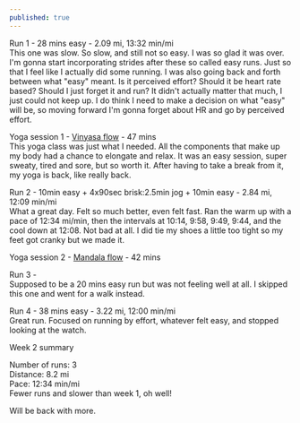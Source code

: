 ```yaml
---
published: true
---
```

Run 1 - 28 mins easy - 2.09 mi, 13:32 min/mi  
This one was slow. So slow, and still not so easy. I was so glad it was over. I'm gonna start incorporating strides after these so called easy runs. Just so that I feel like I actually did some running. I was also going back and forth between what "easy" meant. Is it perceived effort? Should it be heart rate based? Should I just forget it and run? It didn't actually matter that much, I just could not keep up. I do think I need to make a decision on what "easy" will be, so moving forward I'm gonna forget about HR and go by perceived effort.

Yoga session 1 - [Vinyasa flow](https://www.youtube.com/watch?v=KmprHaRA3BA&t=82s) - 47 mins  
This yoga class was just what I needed. All the components that make up my body had a chance to elongate and relax. It was an easy session, super sweaty, tired and sore, but so worth it. After having to take a break from it, my yoga is back, like really back.

Run 2 - 10min easy + 4x90sec brisk:2.5min jog + 10min easy - 2.84 mi, 12:09 min/mi  
What a great day. Felt so much better, even felt fast. Ran the warm up with a pace of 12:34 mi/min, then the intervals at 10:14, 9:58, 9:49, 9:44, and the cool down at 12:08. Not bad at all. I did tie my shoes a little too tight so my feet got cranky but we made it.

Yoga session 2 - [Mandala flow](https://www.youtube.com/watch?v=OLCHoNrbeZQ) - 42 mins

Run 3 -   
Supposed to be a 20 mins easy run but was not feeling well at all. I skipped this one and went for a walk instead.

Run 4 - 38 mins easy - 3.22 mi, 12:00 min/mi  
Great run. Focused on running by effort, whatever felt easy, and stopped looking at the watch.

Week 2 summary

Number of runs: 3  
Distance: 8.2 mi  
Pace: 12:34 min/mi  
Fewer runs and slower than week 1, oh well!


Will be back with more.